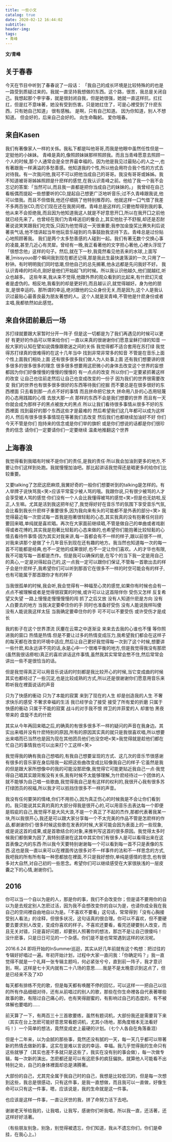 ```yaml
---
title: 一些小文
catalog: true
date: 2020-02-12 16:44:02
subtitle:
header-img:
tags:
- 青峰
---
```


**文/青峰**


## 关于春春
今天在节目中听到了春春说了一段话：
「我自己的成长环境是比较特殊的的也是一路受到质疑过来的。我就一直坚持我想做的东西。这个路，很苦，我总是关闭自己。我想起那个李宇春，就是很封闭自我，但是她很强，她就一直这样抗，扛扛扛，但是扛不意味著，她没有受到伤害。只是她扛住了，可是心裡受到了什麽东西，只有她自己知道」
很有感触。
是啊，只有自己知道。
因为你知道，别人不想知道。
但会好的，后来自己会好的。
向生命鞠躬。
爱你哦春。

## 来自Kasen

 我们有著像家人一样的关係。我私下都是叫他哥哥,而我是他眼中虽然任性但是一定挺他的小妹妹。
青峰是真的,像照顾妹妺那样照顾我。而且当青峰愿意去照顾一个人的时候,那个人通常会是全世界最幸福的。因为他是我见过最贴心的人之一,也有著跟我一样满溢的多愁善感。他知道我的个性,所以他会用符合我个性的方式去对待我。有一次我问他,我可不可以把他当成自己的哥哥。我没有哥哥或姊姊。我不知道被哥哥姊姊照顾是什麽样的感觉,在我认识青峰之前。他给了我一个我不会忘记的答案:「当然可以,而且我一直都是把你当成自己的妹妹的。」
我曾经在自己看板偶而提起一些想要听的CD,提起自己想更广泛地听音乐;过不久青峰跟我说,他可以借我。而且不但借我,他还仔细挑了他特别推荐的。他就这样一囗气借了我差不多两百张CD,而它们现在还在我房间裡。青峰总是这样的,只要他帮得到我的事,他从来不会拒绝我,而且因为他知道我这人就是不好意思开囗,所以在我开囗之前他就已经先来了。也曾经在我们为青峰送旧的餐会上,其实他肚子不舒服,却还是忍耐著说说笑笑跟我们吃完饭,只因为他觉得这一天很重要;我参加金旋奖比赛失利后说著丧气话,他不惜讲起当年他玩音乐碰到的鸟事鼓励我坚持下去。青峰总是过份贴心地照顾著我。
我们是两个太多愁善感的人碰到一起。我们有著无数个交换心事的凌晨,甚至几近心有灵犀。曾经有一晚,我正看著他的文字担心著他,心裡头浮现了「很想念他」这样的句子。然后,就在下一秒,我竟然看见他丢来的水球,上面写著,|missyouo那个瞬间我到现在都还记得,那是我此生最快速落涙的一次,只用了一秒钟。有时明明我们同时低潮,但他自己的总先搁著,他永远都是先问我好不好。
我认识青峰的时间点,刚好是他们开始起飞的时候。所以我认识他越久,他们就越红,听众也越多。
这些年来,我从来不觉得,他跟外界的观众看到的比起来,有什麽幻灭或者是虚伪的。相反地,我看到的却是更好的,而且越认识,就觉得越好。身为他的朋友,是很幸运的。那所谓的幸运,绝对跟他的公众身份无关,而是因为,这个人是我认识过最贴心最善良最为朋友著想的人。这个人就是吴青峰,不管他是什麽身份或者主唱,我都依然如此感觉。

## 来自休团前最后一场

苏打绿就要跟大家暂时分开一阵子
但是这一切都是为了我们再遇见的时候可以更好
有更好的作品可以带来给你们
一直以来真的很谢谢你们愿意呈稣打绿的知音
一般大家的认知在譬如说偶像跟歌迷之间的关係
我觉得都不适合套用在苏打绿
我觉得苏打绿真的很难得的在这十几年当中
找到非常非常多的知音
不管是在音乐上面个性上面我们相处上面
还有很多很多我们做人为人处事上面
还有我们想要讲的很多很多的很多很多的理念
很多很多想要用这麽微小的身体去改变这个世界的妄想
都因为你们好像慢慢的慢慢的慢慢的
有一点点的改变
所以你们一定要紧抓著这样的改变
让自己也往前走然后让自己也变成改变的一份子
因为我们的世界很需要改变
我们的世界也有很多很多很好的东西等待我们挖掘
而不要总是在很多很好的东西裡面
只去看到那一点点不好的事情
而且拼命把它放大
拼命用八卦的心态用轻蔑的心态用践踏的心情
去放大那一点
那样的东西不会是我们想要的世界
而且有一天你就会成为那样子的黑点被放大的黑点
所以让我们看待很多事情从很多不好的东西裡面
找到最好的那个东西这些才是最难的
然后希望我们这几年都可以成为这样的人
然后有很多很多事情现在等著我们去改变
然后我们也都继续加油好不好
你们今天不管是你们
抱持来的信念或是你们举的旗帜
或是你们想说的话都是你们很珍贵的信念
请你们一定要请你们一定要继续
温柔地推翻这个世界


## 上海春浪

我觉得看到我晿有时候不是你们的责任,是我的责任·所以我会加油到更多的地方,不要让你们这样到处跑。我就慢慢加油吧。那比起讲话我觉得还是晿更多的给你们比较重要。

又要talking了怎麽这麽麻烦,我黉好奇的一般你们想要听到的talking是怎样的。有人举牌子说快骂我<笑>应该平常蛮少被人骂的哦。我跟你说,只有很少被骂的人才会享受被人骂的感觉·你们没有一个人会比我懂得被骂的感觉<笑>但是也无妨啦,反正,人生嘛。尤其是活到我这把年纪了,我觉得好好在音乐节的氛围下享受音乐气氛,会比看到我长什麽样子重要很多,因为我向来有头的可能都不是外表的部分<笑>
我觉得最近每一次尝试每一首我是抱著很轻鬆的心态,其实我真的没有抱著任何目的要回来晿,单纯就是喜欢晿。再次在大家面前继续晿,不管是做自己的单曲或者戏剧得或者花博的,其实我是抱著比轻鬆的心态来做的,也希望你们能抱著比较轻鬆的心情去看待件事情·因为其实对我来讲,每一首都会有不一样的样子,跟以前很不一样,对我来讲那个是做了十几年音乐到现在还有趣的地方。我当然也知道每一次的每一首不可能都是经典,也不一定他的成果很好,也不一定让你们喜欢。人的才华也有限,我不可能写每一首都是杰作。但是我可以确保的是,在写个的当下我一定是用自己的真心,一定是对得起自己的,这一点我一定可以跟你们保证,不管每一首歌出去的样子会是什麽样子,我希望你们可以听到那首它在很多不一样的时空可能会有的样子,也有可能属于那首跟你才有的样子

当我很孤单的时候,我会听,我会觉得有一种福至心灵的感觉,如果你有时候也会有一点点不被理解或者是觉得很寂寞的时候,或许可以让这首陪伴你
受伤又怎样
反复希望又失望
一路上慢慢走慢慢慢慢的闯
抓了之后又放
没有人知道什麽是方向
没有人白要去的地方
当我决定要牵住你的手
同时也准备好受伤
没有人能说我样叫傻
没有人能说我这样太狂
当我确定要牵住你的手
可不可以不要受伤
或许受伤才是成长

我的影子在这个世界漂流
灰麈在云霄之中逐渐没
来来去去我的心谁也不懂
等你照进我的窗口
热情是热情.但是不要让过多的热情变成压力,我希望我们都会在这样子的每天都在改变的环境中适应,然后让自己更好我觉得每一次到了这个时候,想要讲一些什麽,和永远讲不完的话,永是心中一个很难平衡的地方,但是我觉得我没有那麽(虽然我很话痨啦)真正的喜欢讲话这件事情,虽然我其实常常会憋不住,然后常常会讲出一些不是很恰当的话。

但是我觉得真正可以用音乐说话的时刻都是我比较开心的时候,当它变成曲的时候其实也都经过了一些沉淀,也是比较成熟的方式,所以还是很谢谢你们愿意用音乐来聆听我在裡面说话的声音

只为了快感的衝动
只为了本能的寂寞
来到了现在的人生
却是创造我的人生
不奢求快乐的感受
不奢求幸褔的生活
我已经学会了接受
接受了所有爱的折磨
只属于快感的衝动
只属于不能的寂寞
战斗的对手我不恨
捍卫的并菲爱的人
却害怕
黑夜带来的
盘旋不去的什麽

其实从今年再回来晿之后,的确真的有很多很多不一样的疑问的声音在我身边。其实出来唱并没有什麽特别的原因,所有的原因其实真的就只是我很喜欢唱,所以想要出来唱而已当然也是因为现在其他团员他们也没空吧<笑>我觉得就是趁他们都在忙自己的事情我也可以出来打个工这样<笑>

我觉得我的确有我自己想唱的,有我自己想要呈现的方式、这几次的音乐节很感谢有很多的音乐家在身后陪我一起把这些曲改变成比较像我自己的样子·它虽然是我的但是跟大家所想像中的我的可能没那麽像,我觉得它可能更贴近我自己一点·我觉得自己晿其实踉背叛没有关係,我有时候不太能够理解,为什麽经待过一个团体的人就不能够为自己唱一些歌曲,我觉得我自己是有这样的权利的,我很开心我有很多苏打绿团员的祝福,所以我才可以扺挡住很多不一样的声音。

我没有任何要哭的情绪,你们不用担心,因为真正伤心的时候我是不会让你们看到的。我只能说其实真的真的大部分得我是很开心的,可以用音乐去表达每一个即便是瑕疵的自己,我觉得不是大风大浪,不是一个真正了不起的杰作,那都代表著我某一块,所以我很开心,我还是可以跟大家分享每一个不太完美的作品不管是怎麽样的作品,都谢谢你们·很多时候这些歌在发表的时候,大家可能会因为表面上的一些现象,或是说这首的成果,或是首歌结合的对象,来推判写这首的很多原因。我觉得太多时候我们都倒果为因了,我特别感谢在这其中其实你们有很多人是可以看得出来在这首表像之内的东西·所以我今天要特别谢谢每一个可以看到每一首不只是表像的东西.这也是我一直以来可以在裡面传达很多对不一样事件的法和不一样思念的方式,我吧我的所有所有每一种思都放在裡面,不只是我好想你,单纯是感情的思念,也有很多对大自然,对自己初的一些思念。希望你们可以继续感受在大家很肤浅的一层皮囊之下的心情,谢谢你们。

## 2016

你可以当一个自以为是的人，那是你的事，我们不会改变你；但是请不要用你的自以为是去规定别人怎麽过活，因为我不会想改变你的自以为是，也请你成全我在我自己的空间裡自由地自以为是。「不喜欢不要看」这句话，常常得到「没有心胸接受别人看法」的诠释，但很多状况，这句话真的很合理。你可以不喜欢，但不要硬要去要求别人改变，变成你喜欢的样子。不喜欢还要看，看完还硬要别人改变，而且无关对错，只是喜好问题，却要别人照著你的想法，那岂不是让自己很傻吗！
没什麽事，只是日日可见的一个杂感。你们是不是也常常遇到这样的状况呢。

2016.6.24
即将开始的InSummer巡迴，其实从好几年前就有这个构想：把过往的专辑好好唱过一遍。年初开始计划，过程中大家一直问我：「你确定吗？」我一直觉得不就是一个礼拜一张专辑主题吗，何必紧张兮兮，直到前一阵子，我才意识到，啊，这样是七十天内就有二十八场的意思......我是不是太晚意识到这点了，但是已经来不及了XD

每天都有排练不完的歌，但是每天都有唤醒不停的回忆，可以这样一一把自己以往的所有作品细细对待，还有从前唱过的别人的歌，那些在你生命裡各自代表著哪些故事的歌，有陪过自己痛心的，也有笑得甜蜜的，有影响过自己的态度的，有不被体解也要唱的......

前天算了一下，有两百三十三首歌要练，虽然有题词机，大部份我还是需要背下来（其实在台上怎麽可能好意思常看题词机，尤其小场地，那角度根本无法看好吗！）一个简单的想法，竟然变成史上最硬的计划。（七个人各自在角落垂泪）

但是十二年来，以为会腻的那些事，竟然还没有腻的一天，每一天几乎都可以带著新的热情去做新的事，这实在是难以言说的幸运、幸福。我几乎觉得我的生命只有这些就够了（其实也差不多就只是这些了，我实在没有别的事会做），每一次做专辑，每一次新的演出，怎麽都还是可以有这麽多的疯狂偏执，就算他人可能看不出特别之处，自己的身体裡面却总是沸腾著。

大部份的自己，尤其完全属于我自己时的自己，我想是比较低沉的，但是每一次想到这些，我总是很感动，只有这件事，是我一直想做，而且我可以一直做，好像生命可以只有这一件事，嗯，应该说是，我的生命就是这一件事。

也应该是这样一件事，一直让厌世的我，拼了命努力活下去吧。

谢谢老天爷给我的，让我唱，让我写，感谢你们听我唱，所以我一直，还活著，还这样好好活著。

（有些朋友别急，别急，别觉得被遗忘，你们知道，我从不遗忘你们，你们是牵挂，在我心上。）
